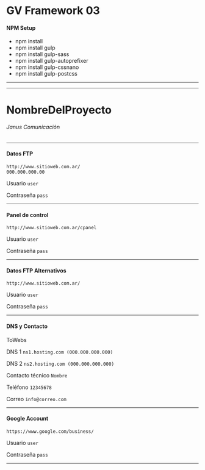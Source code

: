 # GV Framework 03

#### NPM Setup
* npm install 
* npm install gulp 
* npm install gulp-sass 
* npm install gulp-autoprefixer 
* npm install gulp-cssnano
* npm install gulp-postcss 
***

***
# NombreDelProyecto
###### Janus Comunicación  
***

#### Datos FTP
`http://www.sitioweb.com.ar/`  
`000.000.000.00`

Usuario
`user`

Contraseña
`pass`  
***


#### Panel de control
`http://www.sitioweb.com.ar/cpanel`

Usuario 
`user`

Contraseña
`pass`  
***


#### Datos FTP Alternativos
`http://www.sitioweb.com.ar/`

Usuario
`user`

Contraseña
`pass`  
***


#### DNS y Contacto
ToWebs

DNS 1
`ns1.hosting.com (000.000.000.000)`

DNS 2
`ns2.hosting.com (000.000.000.000)`

Contacto técnico
`Nombre` 

Teléfono
`12345678`

Correo
`info@correo.com`  
***


#### Google Account
`https://www.google.com/business/`

Usuario
`user`

Contraseña
`pass`  
***